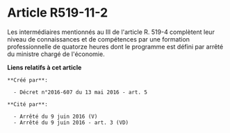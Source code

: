 # Article R519-11-2

Les intermédiaires mentionnés au III de l'article R. 519-4 complètent leur niveau de connaissances et de compétences par une
formation professionnelle de quatorze heures dont le programme est défini par arrêté du ministre chargé de l'économie.

**Liens relatifs à cet article**

	**Créé par**:

	  - Décret n°2016-607 du 13 mai 2016 - art. 5

	**Cité par**:

	  - Arrêté du 9 juin 2016 (V)
	  - Arrêté du 9 juin 2016 - art. 3 (VD)

